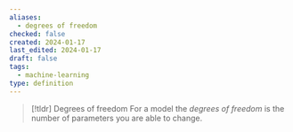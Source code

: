 ```yaml
---
aliases:
  - degrees of freedom
checked: false
created: 2024-01-17
last_edited: 2024-01-17
draft: false
tags:
  - machine-learning
type: definition
---
```

>[!tldr] Degrees of freedom
>For a model the *degrees of freedom* is the number of parameters you are able to change.

